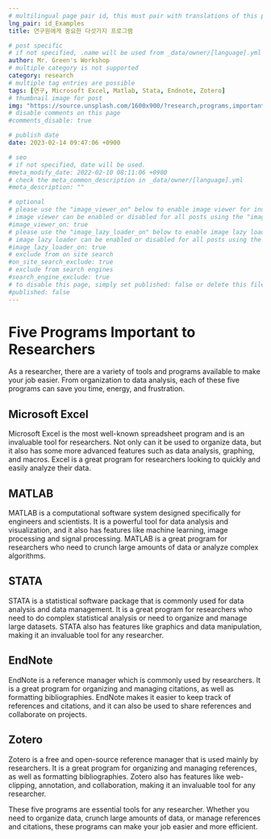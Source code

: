 ```yaml
---
# multilingual page pair id, this must pair with translations of this page. (This name must be unique)
lng_pair: id_Examples
title: 연구원에게 중요한 다섯가지 프로그램

# post specific
# if not specified, .name will be used from _data/owner/[language].yml
author: Mr. Green's Workshop
# multiple category is not supported
category: research
# multiple tag entries are possible
tags: [연구, Microsoft Excel, Matlab, Stata, Endnote, Zotero]
# thumbnail image for post
img: "https://source.unsplash.com/1600x900/?research,programs,important,five"
# disable comments on this page
#comments_disable: true

# publish date
date: 2023-02-14 09:47:06 +0900

# seo
# if not specified, date will be used.
#meta_modify_date: 2022-02-10 08:11:06 +0900
# check the meta_common_description in _data/owner/[language].yml
#meta_description: ""

# optional
# please use the "image_viewer_on" below to enable image viewer for individual pages or posts (_posts/ or [language]/_posts folders).
# image viewer can be enabled or disabled for all posts using the "image_viewer_posts: true" setting in _data/conf/main.yml.
#image_viewer_on: true
# please use the "image_lazy_loader_on" below to enable image lazy loader for individual pages or posts (_posts/ or [language]/_posts folders).
# image lazy loader can be enabled or disabled for all posts using the "image_lazy_loader_posts: true" setting in _data/conf/main.yml.
#image_lazy_loader_on: true
# exclude from on site search
#on_site_search_exclude: true
# exclude from search engines
#search_engine_exclude: true
# to disable this page, simply set published: false or delete this file
#published: false
---
```



# Five Programs Important to Researchers  
  
As a researcher, there are a variety of tools and programs available to make your job easier. From organization to data analysis, each of these five programs can save you time, energy, and frustration.  
  
## Microsoft Excel  
  
Microsoft Excel is the most well-known spreadsheet program and is an invaluable tool for researchers. Not only can it be used to organize data, but it also has some more advanced features such as data analysis, graphing, and macros. Excel is a great program for researchers looking to quickly and easily analyze their data.  
  
## MATLAB  
  
MATLAB is a computational software system designed specifically for engineers and scientists. It is a powerful tool for data analysis and visualization, and it also has features like machine learning, image processing and signal processing. MATLAB is a great program for researchers who need to crunch large amounts of data or analyze complex algorithms.  
  
## STATA  
  
STATA is a statistical software package that is commonly used for data analysis and data management. It is a great program for researchers who need to do complex statistical analysis or need to organize and manage large datasets. STATA also has features like graphics and data manipulation, making it an invaluable tool for any researcher.  
  
## EndNote  
  
EndNote is a reference manager which is commonly used by researchers. It is a great program for organizing and managing citations, as well as formatting bibliographies. EndNote makes it easier to keep track of references and citations, and it can also be used to share references and collaborate on projects.  
  
## Zotero  
  
Zotero is a free and open-source reference manager that is used mainly by researchers. It is a great program for organizing and managing references, as well as formatting bibliographies. Zotero also has features like web-clipping, annotation, and collaboration, making it an invaluable tool for any researcher.  
  
These five programs are essential tools for any researcher. Whether you need to organize data, crunch large amounts of data, or manage references and citations, these programs can make your job easier and more efficient.